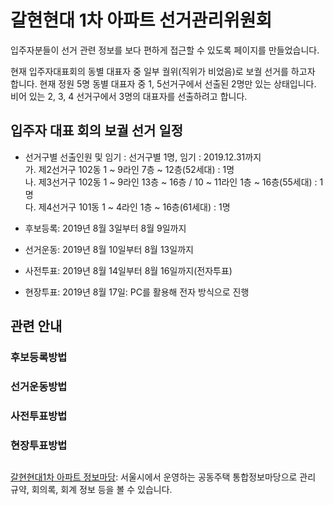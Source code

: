 # 갈현현대 1차 아파트 선거관리위원회

입주자분들이 선거 관련 정보를 보다 편하게 접근할 수 있도록 페이지를 만들었습니다.

현재 입주자대표회의 동별 대표자 중 일부 궐위(직위가 비었음)로 보궐 선거를 하고자 합니다. 
현재 정원 5명 동별 대표자 중 1, 5선거구에서 선출된 2명만 있는 상태입니다. 
비어 있는 2, 3, 4 선거구에서 3명의 대표자를 선출하려고 합니다. 


## 입주자 대표 회의 보궐 선거 일정

* 선거구별 선출인원 및 임기 : 선거구별 1명, 임기 : 2019.12.31까지
<br>가. 제2선거구 102동 1 ~ 9라인 7층 ~ 12층(52세대) : 1명
<br>나. 제3선거구 102동 1 ~ 9라인 13층 ~ 16층 / 10 ~ 11라인 1층 ~ 16층(55세대) : 1명 
<br>다. 제4선거구 101동 1 ~ 4라인 1층 ~ 16층(61세대) : 1명

* 후보등록: 2019년 8월 3일부터 8월 9일까지
* 선거운동: 2019년 8월 10일부터 8월 13일까지
* 사전투표: 2019년 8월 14일부터 8월 16일까지(전자투표)
* 현장투표: 2019년 8월 17일: PC를 활용해 전자 방식으로 진행

## 관련 안내

### 후보등록방법

### 선거운동방법

### 사전투표방법

### 현장투표방법

## 
[갈현현대1차 아파트 정보마당](https://openapt.seoul.go.kr/wooriapt/wooriaptFrameset.do?aptCode=A12281702): 서울시에서 운영하는 공동주택 통합정보마당으로 관리 규약, 회의록, 회계 정보 등을 볼 수 있습니다. 
